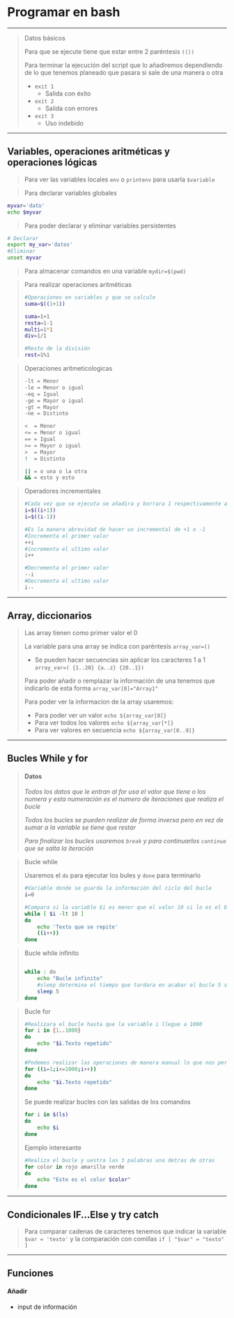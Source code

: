 # Programar en bash 

---

> Datos básicos
>
> Para que se ejecute tiene que estar entre 2 paréntesis `(())`
>
> Para terminar la ejecución del script que lo añadiremos dependiendo de lo que tenemos planeado que pasara si sale de una manera o otra
>
> + `exit 1`
>   + Salida con éxito
> + `exit 2`
>   + Salida con errores 
> + `exit 3`
>   + Uso indebido 

---

## Variables, operaciones aritméticas y operaciones lógicas 

> Para ver las variables locales `env` o `printenv` para usarla `$variable`



> Para declarar variables globales 

```bash
myvar='dato'
echo $myvar
```



> Para poder declarar y eliminar variables persistentes

```bash
# Declarar
export my_var='datos'
#Eliminar
unset myvar
```



> Para almacenar comandos en una variable `mydir=$(pwd)`

> Para realizar operaciones aritméticas
>
> ```bash
> #Operaciones en variables y que se calcule
> suma=$((1+1))
> 
> suma=1+1
> resta=1-1
> multi=1*1
> div=1/1
> 
> #Resto de la división
> rest=1%1
> ```



> Operaciones aritmeticologicas
>
> ```bash
> -lt = Menor
> -le = Menor o igual
> -eq = Igual
> -ge = Mayor o igual
> -gt = Mayor
> -ne = Distinto 
> 
> <  = Menor
> <= = Menor o igual
> == = Igual
> >= = Mayor o igual
> >  = Mayor
> !  = Distinto
> 
> || = o una o la otra 
> && = esto y esto 
> ```



> Operadores incrementales
>
> ```bash
> #Cada vez que se ejecuta se añadira y borrara 1 respectivamente a la variable
> i=$((i+1))
> i=$((i-1))
> 
> #Es la manera abrevidad de hacer un incremental de +1 o -1
> #Incrementa el primer valor 
> ++i
> #incrementa el ultimo valor 
> i++
> 
> #Decrementa el primer valor 
> --i
> #Decrementa el ultimo valor 
> i--
> ```
>
> 

---

## Array, diccionarios

> Las array tienen como primer valor el 0 
>
> La variable para una array se indica con paréntesis `array_var=()`
>
> + Se pueden hacer secuencias sin aplicar los caracteres 1 a 1 `array_var=( {1..20} {a..z} {20..1})`
>
> Para poder añadir o remplazar la información de una tenemos que indicarlo de esta forma `array_var[0]="Array1"`
>
> Para poder ver la informacion de  la array usaremos:
>
> + Para poder ver un valor `echo ${array_var[0]}` 
> + Para ver todos los valores `echo ${array_var[*]}`
> + Para ver valores en secuencia `echo ${array_var[0..9]}`

---

## Bucles While y for 

> #### Datos
>
> _Todos los datos que le entran al for usa el valor que tiene o los numera y esta numeración es el numero de iteraciones que realiza el bucle_
>
> _Todos los bucles se pueden realizar de forma inversa pero en vez de sumar a la variable se tiene que restar_
>
> _Para finalizar los bucles usaremos `break` y para continuarlos `continue` que se salta la iteración_



> Bucle while
>
> Usaremos el `do` para ejecutar los bules y `done` para terminarlo
>
> ```bash
> #Variable donde se guarda la información del ciclo del bucle 
> i=0
> 
> #Compara si la variable $i es menor que el valor 10 si lo es el bucle se repite 
> while [ $i -lt 10 ]
> do
>     echo 'Texto que se repite'
>     ((i++))
> done
> ```
>
> 



> Bucle while infinito
>
> ```bash
> 
> while : do
>     echo "Bucle infinito"
>     #sleep determina el tiempo que tardara en acabar el bucle 5 segundos en este caso
>     sleep 5
> done
> ```
>
> 



> Bucle for 
>
> 
>
> ```bash
> #Realizara el bucle hasta que la variable i llegue a 1000
> for i in {1..1000}
> do
>     echo "$i.Texto repetido"
> done
> ```
>
> 
>
> ```bash
> #Podemos realizar las operaciones de manera manual lo que nos permite personalizar el bucle 
> for ((i=1;i<=1000;i++))
> do
>     echo "$i.Texto repetido"
> done
> ```
>
> 
>
> Se puede realizar bucles con las salidas de los comandos 
>
> ```bash
> for i in $(ls)
> do
>     echo $i
> done
> ```
>
> 
>
> Ejemplo interesante 
>
> ```bash
> #Realiza el bucle y uestra las 3 palabras una detras de otras 
> for color in rojo amarillo verde
> do
>     echo "Este es el color $color"
> done
> ```

---

## Condicionales IF...Else y try catch

> Para comparar cadenas de caracteres tenemos que indicar la variable `$var = 'texto'` y la comparación con comillas  `if [ "$var" = "texto" ]`

---

## Funciones 









#### Añadir 

+ input de información

   



